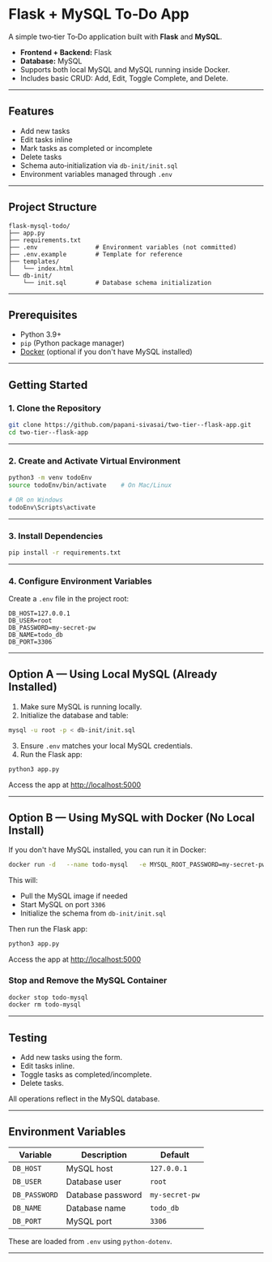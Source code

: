 # Flask + MySQL To‑Do App

A simple two‑tier To‑Do application built with **Flask** and **MySQL**.

- **Frontend + Backend:** Flask  
- **Database:** MySQL  
- Supports both local MySQL and MySQL running inside Docker.  
- Includes basic CRUD: Add, Edit, Toggle Complete, and Delete.

---

## Features

- Add new tasks
- Edit tasks inline
- Mark tasks as completed or incomplete
- Delete tasks
- Schema auto‑initialization via `db-init/init.sql`
- Environment variables managed through `.env`

---

## Project Structure

```
flask-mysql-todo/
├── app.py
├── requirements.txt
├── .env                # Environment variables (not committed)
├── .env.example        # Template for reference
├── templates/
│   └── index.html
└── db-init/
    └── init.sql        # Database schema initialization
```

---

## Prerequisites

- Python 3.9+
- `pip` (Python package manager)
- [Docker](https://www.docker.com/) (optional if you don't have MySQL installed)

---

## Getting Started

### 1. Clone the Repository

```bash
git clone https://github.com/papani-sivasai/two-tier--flask-app.git
cd two-tier--flask-app
```

---

### 2. Create and Activate Virtual Environment

```bash
python3 -m venv todoEnv
source todoEnv/bin/activate    # On Mac/Linux

# OR on Windows
todoEnv\Scripts\activate
```

---

### 3. Install Dependencies

```bash
pip install -r requirements.txt
```

---

### 4. Configure Environment Variables

Create a `.env` file in the project root:

```
DB_HOST=127.0.0.1
DB_USER=root
DB_PASSWORD=my-secret-pw
DB_NAME=todo_db
DB_PORT=3306
```

---

## Option A — Using Local MySQL (Already Installed)

1. Make sure MySQL is running locally.  
2. Initialize the database and table:

```bash
mysql -u root -p < db-init/init.sql
```

3. Ensure `.env` matches your local MySQL credentials.  
4. Run the Flask app:

```bash
python3 app.py
```

Access the app at [http://localhost:5000](http://localhost:5000)

---

## Option B — Using MySQL with Docker (No Local Install)

If you don't have MySQL installed, you can run it in Docker:

```bash
docker run -d   --name todo-mysql   -e MYSQL_ROOT_PASSWORD=my-secret-pw   -e MYSQL_DATABASE=todo_db   -p 3306:3306   -v "$PWD/db-init":/docker-entrypoint-initdb.d:ro   mysql:8.0
```

This will:
- Pull the MySQL image if needed
- Start MySQL on port `3306`
- Initialize the schema from `db-init/init.sql`

Then run the Flask app:

```bash
python3 app.py
```

Access the app at [http://localhost:5000](http://localhost:5000)

### Stop and Remove the MySQL Container

```bash
docker stop todo-mysql
docker rm todo-mysql
```

---

## Testing

- Add new tasks using the form.
- Edit tasks inline.
- Toggle tasks as completed/incomplete.
- Delete tasks.

All operations reflect in the MySQL database.

---

## Environment Variables

| Variable       | Description        | Default         |
|---------------|--------------------|-----------------|
| `DB_HOST`     | MySQL host         | `127.0.0.1`     |
| `DB_USER`     | Database user      | `root`          |
| `DB_PASSWORD` | Database password  | `my-secret-pw` |
| `DB_NAME`     | Database name      | `todo_db`      |
| `DB_PORT`     | MySQL port         | `3306`        |

These are loaded from `.env` using `python-dotenv`.

---

